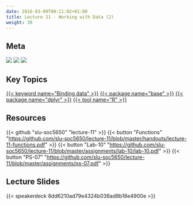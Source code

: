 ```yaml
---
date: 2016-03-09T00:11:02+01:00
title: Lecture 11 - Working with Data (2)
weight: 30
---
```


## Meta
![](https://img.shields.io/badge/semester-spring%202018-orange.svg) 
![](https://img.shields.io/badge/release-lecture-orange.svg) 
[![](https://img.shields.io/badge/last%20update-2018--04--02-brightgreen.svg)](https://github.com/slu-soc5650/lecture-09/blob/master/NEWS_SITE.md)

## Key Topics
[{{< keyword name="Binding data" >}}](/topic-index/#a-d)
[{{< package name="base" >}}](/topic-index/#q-t)
[{{< package name="dplyr" >}}](/topic-index/#q-t)
[{{< tool name="R" >}}](/topic-index/#q-t)

## Resources

{{< github "slu-soc5650" "lecture-11" >}}
{{< button "Functions" "https://github.com/slu-soc5650/lecture-11/blob/master/handouts/lecture-11-functions.pdf" >}}
{{< button "Lab-10" "https://github.com/slu-soc5650/lecture-11/blob/master/assignments/lab-10/lab-10.pdf" >}}
{{< button "PS-07" "https://github.com/slu-soc5650/lecture-11/blob/master/assignments/ps-07.pdf" >}}

## Lecture Slides
<p> </p>
{{< speakerdeck 8dd6210ad79e4324b036ad8b18e4900e >}}
